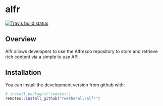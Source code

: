 # alfr

[![Travis build status](https://travis-ci.org/rwetherall/alfr.svg?branch=master)](https://travis-ci.org/rwetherall/alfr)

<!---
[![AppVeyor build status](https://ci.appveyor.com/api/projects/status/github/rwetherall/alfr?branch=master&svg=true)](https://ci.appveyor.com/project/rwetherall/alfr)
[![Codecov test coverage](https://codecov.io/gh/rwetherall/alfr/branch/master/graph/badge.svg)](https://codecov.io/gh/rwetherall/alfr?branch=master)
-->

## Overview

Alfr allows developers to use the Alfresco repository to store and retrieve rich content via a simple to use API.

## Installation

You can install the development version from github with:

```r
# install.packages("remotes")
remotes::install_github("rwetherall/alfr")
```
